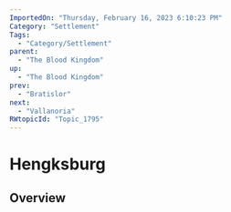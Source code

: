 ```yaml
---
ImportedOn: "Thursday, February 16, 2023 6:10:23 PM"
Category: "Settlement"
Tags:
  - "Category/Settlement"
parent:
  - "The Blood Kingdom"
up:
  - "The Blood Kingdom"
prev:
  - "Bratislor"
next:
  - "Vallanoria"
RWtopicId: "Topic_1795"
---
```

# Hengksburg
## Overview
